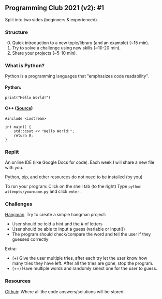 ## Programming Club 2021 (v2): #1
Split into two sides (beginners & experienced).

### Structure
0. Quick introduction to a new topic/library (and an example) (~15 min).
1. Try to solve a challenge using new skills (~10-20 min).
2. Share your projects (~5-10 min).

### What is Python?
Python is a programming languages that "emphasizes code readability".

#### Python:
```
print("Hello World!")
```

#### C++ ([Source](https://www.programiz.com/cpp-programming/examples/print-sentence))
```
#include <iostream>

int main() {
    std::cout << "Hello World!";
    return 0;
}
```

### Replit
An online IDE (like Google Docs for code). Each week I will share a new file with you.

Python, pip, and other resources do not need to be installed (by you)

To run your program:
Click on the shell tab (to the right)
Type ```python attempts/yourname.py``` and click ```enter```.

### Challenges
[Hangman](https://www.hangmanwords.com/play/custom?g=YXBwbGUlMEFwZWFyJTBBZ3JhcGUlMEFwaW5lYXBwbGUlMEFiYW5hbmElMEFibHVlYmVycnk=): Try to create a simple hangman project:
- User should be told a hint and the # of letters
- User should be able to input a guess (variable or input())
- The program should check/compare the word and tell the user if they guessed correctly

Extra:
- (+) Give the user multiple tries, after each try let the user know how many tries they have left. After all the tries are gone, stop the program.
- (++) Have multiple words and randomly select one for the user to guess.

### Resources
[Github](https://github.com/jackokeeffe/programming-club): Where all the code answers/solutions will be stored.
